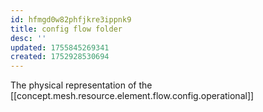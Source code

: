 ```yaml
---
id: hfmgd0w82phfjkre3ippnk9
title: config flow folder
desc: ''
updated: 1755845269341
created: 1752928530694
---
```


The physical representation of the [[concept.mesh.resource.element.flow.config.operational]]
